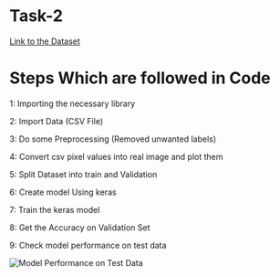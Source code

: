 # Task-2
[Link to the Dataset](https://www.kaggle.com/zalando-research/fashionmnist)

# Steps Which are followed in Code

1: Importing the necessary library

2: Import Data (CSV File)

3: Do some Preprocessing (Removed unwanted labels)

4: Convert csv pixel values into real image and plot them

5: Split Dataset into train and Validation

6: Create model Using keras

7: Train the keras model 

8: Get the Accuracy on Validation Set

9: Check model performance on test data

![Model Performance on Test Data](https://github.com/Nandan26/Task-2/blob/main/Model%20Performance.JPG.jpg?raw=true)
